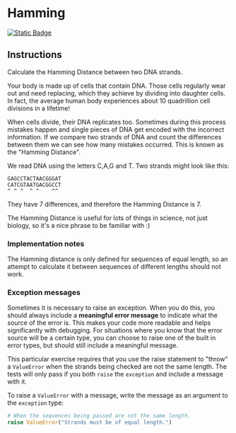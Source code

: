 # Hamming
[![Static Badge](https://img.shields.io/badge/Link-To%20Exercise-blue)](https://exercism.org/tracks/python/exercises/hamming)

## Instructions

Calculate the Hamming Distance between two DNA strands.

Your body is made up of cells that contain DNA. Those cells regularly wear out 
and need replacing, which they achieve by dividing into daughter cells. In 
fact, the average human body experiences about 10 quadrillion cell divisions in 
a lifetime!

When cells divide, their DNA replicates too. Sometimes during this process 
mistakes happen and single pieces of DNA get encoded with the incorrect 
information. If we compare two strands of DNA and count the differences between 
them we can see how many mistakes occurred. This is known as the "Hamming 
Distance".

We read DNA using the letters C,A,G and T. Two strands might look like this:

```
GAGCCTACTAACGGGAT
CATCGTAATGACGGCCT
^ ^ ^  ^ ^    ^^
```

They have 7 differences, and therefore the Hamming Distance is 7.

The Hamming Distance is useful for lots of things in science, not just biology, 
so it's a nice phrase to be familiar with :)

### Implementation notes

The Hamming distance is only defined for sequences of equal length, so an 
attempt to calculate it between sequences of different lengths should not work.

### Exception messages

Sometimes it is necessary to raise an exception. When you do this, you should 
always include a **meaningful error message** to indicate what the source of 
the error is. This makes your code more readable and helps significantly with 
debugging. For situations where you know that the error source will be a 
certain type, you can choose to raise one of the built in error types, but 
should still include a meaningful message.

This particular exercise requires that you use the raise statement to "throw" a 
`ValueError` when the strands being checked are not the same length. The tests 
will only pass if you both `raise` the `exception` and include a message with 
it.

To raise a `ValueError` with a message, write the message as an argument to the 
`exception` type:

```python
# When the sequences being passed are not the same length.
raise ValueError("Strands must be of equal length.")
```